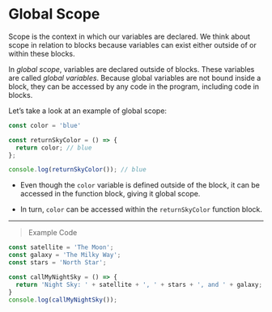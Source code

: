 # Global Scope
Scope is the context in which our variables are declared. We think about scope in relation to blocks because variables can exist either outside of or within these blocks.

In *global scope*, variables are declared outside of blocks. These variables are called *global variables*. Because global variables are not bound inside a block, they can be accessed by any code in the program, including code in blocks.

Let’s take a look at an example of global scope:
```js
const color = 'blue'

const returnSkyColor = () => {
  return color; // blue 
};

console.log(returnSkyColor()); // blue
```
- Even though the `color` variable is defined outside of the block, it can be accessed in the function block, giving it global scope.

- In turn, `color` can be accessed within the `returnSkyColor` function block.
---
> Example Code
```js
const satellite = 'The Moon';
const galaxy = 'The Milky Way';
const stars = 'North Star';

const callMyNightSky = () => {
  return 'Night Sky: ' + satellite + ', ' + stars + ', and ' + galaxy;
}
console.log(callMyNightSky());
```
